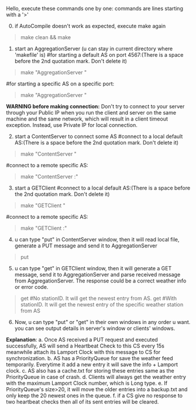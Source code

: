 Hello,
execute these commands one by one:
commands are lines starting with a '>'

0. if AutoCompile doesn't work as expected, execute make again
> make clean && make

1. start an AggregationServer (u can stay in current directory where 'makefile' is)
#for starting a default AS on port 4567:(There is a space before the 2nd quotation mark. Don't delete it)
> make "AggregationServer "

#for starting a specific AS on a specific port:
> make "AggregationServer <port>"

**WARNING before making connection:**
Don't try to connect to your server through your Public IP when you run the client and server on the same machine and the same network, which will result in a client timeout exception.
Instead, use Private IP for local connection.

2. start a ContentServer to connect some AS
#connect to a local default AS:(There is a space before the 2nd quotation mark. Don't delete it)
> make "ContentServer "

#connect to a remote specific AS:
> make "ContentServer <IP>:<port>"

3. start a GETClient
#connect to a local default AS:(There is a space before the 2nd quotation mark. Don't delete it)
> make "GETClient "

#connect to a remote specific AS:
> make "GETClient <IP>:<port>"

4. u can type "put" in ContentServer window, then it will read local file, generate a PUT message and send it to AggregationServer
> put

5. u can type "get" in GETClient window, then it will generate a GET message, send it to AggregationServer and parse received message from AggregationServer. The response could be a correct weather info or error code.
> get
#No stationID. It will get the newest entry from AS.
> get <stationID>
#With stationID. It will get the newest entry of the specific weather station from AS

6. Now, u can type "put" or "get" in their own windows in any order u want.
 you can see output details in server's window or clients' windows.

**Explanation**:
   a. Once AS received a PUT request and executed successfully, AS will send a Heartbeat Check to this CS every 15s
   meanwhile attach its Lamport Clock with this message to CS for synchronization.
   b. AS has a PriorityQueue for save the weather feed temporarily. Everytime it add a new entry it will save the info +
   Lamport clock.
   c. AS also has a cache.txt for storing these entries same as the PriorityQueue in case of crash.
   d. Clients will always get the weather entry with the maximum Lamport Clock number, which is Long type.
   e. If PriorityQueue's size>20, it will move the older entries into a backup.txt and only keep the 20 newest ones in
   the queue.
   f. if a CS give no response to two heartbeat checks then all of its sent entries will be cleared.